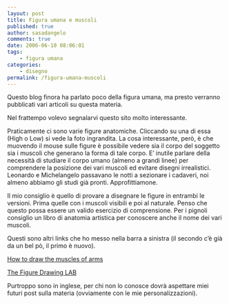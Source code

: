 ```yaml
---
layout: post
title: Figura umana e muscoli
published: true
author: sasadangelo
comments: true
date: 2006-06-10 08:06:01
tags:
    - figura umana
categories:
    - disegno
permalink: /figura-umana-muscoli
---
```




  Questo blog finora ha parlato poco della figura umana, ma presto verranno pubblicati vari articoli su questa materia.



  Nel frattempo volevo segnalarvi questo sito molto interessante.



  Praticamente ci sono varie figure anatomiche. Cliccando su una di essa (High o Low) si vede la foto ingrandita. La cosa interessante, però, è che muovendo il mouse sulle figure è possibile vedere sia il corpo del soggetto sia i muscoli che generano la forma di tale corpo. E&#8217; inutile parlare della necessità di studiare il corpo umano (almeno a grandi linee) per comprendere la posizione dei vari muscoli ed evitare disegni irrealistici. Leonardo e Michelangelo passavano le notti a sezionare i cadaveri, noi almeno abbiamo gli studi già pronti. Approfittiamone.



  Il mio consiglio è quello di provare a disegnare le figure in entrambi le versioni. Prima quelle con i muscoli visibili e poi al naturale. Penso che questo possa essere un valido esercizio di comprensione. Per i pignoli consiglio un libro di anatomia artistica per conoscere anche il nome dei vari muscoli.



  Questi sono altri links che ho messo nella barra a sinistra (il secondo c&#8217;è già da un bel pò, il primo è nuovo).


[How to draw the muscles of arms][1]

[The Figure Drawing LAB][2]


  Purtroppo sono in inglese, per chi non lo conosce dovrà aspettare miei futuri post sulla materia (ovviamente con le mie personalizzazioni).


 [1]: https://www.youtube.com/watch?v=HRDWqLamjsI
 [2]: http://drawinglab.evansville.edu/